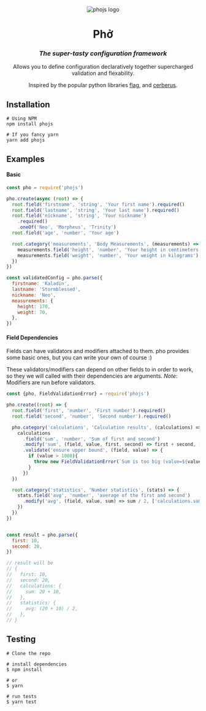 <div align="center">

![phojs logo](https://user-images.githubusercontent.com/2085411/181236639-0d528c9a-141d-47c4-94a7-eef5677eb836.png)
# Phở
### <i>The super-tasty configuration framework</i>

Allows you to define configuration declaratively together supercharged validation and flexability.
  
Inspired by the popular python libraries [flag](https://abseil.io/docs/python/guides/flags), and [cerberus](https://github.com/pyeve/cerberus).

</div>


## Installation

```shell
# Using NPM
npm install phojs

# If you fancy yarn
yarn add phojs
```

## Examples

#### Basic

```javascript
const pho = require('phojs')

pho.create(async (root) => {
  root.field('firstname', 'string', 'Your first name').required()
  root.field('lastname', 'string', 'Your last name').required()
  root.field('nickname', 'string', 'Your nickname')
    .required()
    .oneOf('Neo', 'Morpheus', 'Trinity')
  root.field('age', 'number', 'Your age')

  root.category('measurements', 'Body Measurements', (measurements) => {
    measurements.field('height', 'number', 'Your height in centimeters')
    measurements.field('weight', 'number', 'Your weight in kilograms')
  })
})

const validatedConfig = pho.parse({
  firstname: 'Kaladin',
  lastname: 'Stormblessed',
  nickname: 'Neo',
  measurements: {
    height: 170,
    weight: 70,
  },
})
```

#### Field Dependencies

Fields can have validators and modifiers attached to them. 
pho provides some basic ones, but you can write your own of course :)

These validators/modifiers can depend on other fields to in order to work, so they we will called with their dependencies are arguments.
_Note_:
Modifiers are run before validators.

```javascript
const {pho, FieldValidationError} = require('phojs')

pho.create((root) => {
  root.field('first', 'number', 'First number').required()
  root.field('second', 'number', 'Second number').required()

  pho.category('calculations', 'Calculation results', (calculations) => {
    calculations
      .field('sum', 'number', 'Sum of first and second')
      .modify('sum', (field, value, first, second) => first + second, ['first', 'second']) // sum field needs both first and second to make sense
      .validate('ensure upper bound', (field, value) => {
        if (value > 1000){
          throw new FieldValidationError(`Sum is too big (value=${value})`)
        }
      })
  })

  root.category('statistics', 'Number statistics', (stats) => {
    stats.field('avg', 'number', 'average of the first and second')
      .modify('avg', (field, value, sum) => sum / 2, ['calculations.sum'])
    })
  })
})


const result = pho.parse({
  first: 10,
  second: 20,
})

// result will be
// {
//   first: 10,
//   second: 20,
//   calculations: {
//     sum: 20 + 10,
//   },
//   statistics: {
//     avg: (20 + 10) / 2,
//   },
// }
```

## Testing

```
# Clone the repo

# install dependencies
$ npm install

# or
$ yarn

# run tests
$ yarn test
```
